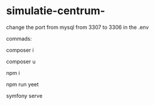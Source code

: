 # simulatie-centrum-

change the port from mysql from 3307 to 3306 in the .env

commads:

composer i 

composer u

npm i

npm run yeet

symfony serve
